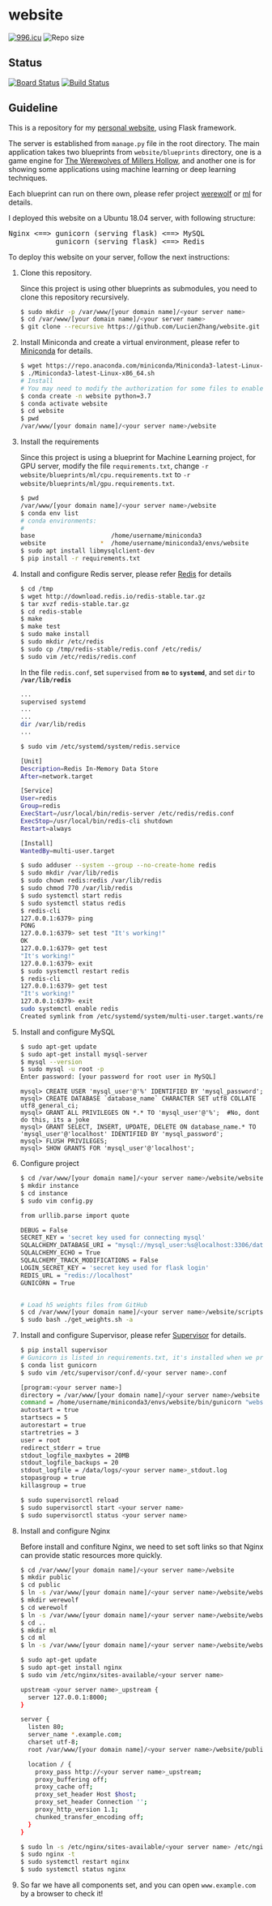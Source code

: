 # website
[![996.icu](https://img.shields.io/badge/link-996.icu-red.svg)](https://996.icu)
![Repo size](https://img.shields.io/github/repo-size/LucienZhang/website)

## Status
[![Board Status](https://dev.azure.com/lucienzhangzl/af4df972-267e-43c6-8ea0-12b3517e4058/5be15dc3-9a52-476f-9779-5a1ec00a008d/_apis/work/boardbadge/6c9bca0e-d131-4f6e-9514-8b5fd936c7c9)](https://dev.azure.com/lucienzhangzl/af4df972-267e-43c6-8ea0-12b3517e4058/_boards/board/t/5be15dc3-9a52-476f-9779-5a1ec00a008d/Microsoft.RequirementCategory/)
[![Build Status](https://dev.azure.com/lucienzhangzl/website/_apis/build/status/website.test?branchName=master)](https://dev.azure.com/lucienzhangzl/website/_build/latest?definitionId=2&branchName=master)

## Guideline
This is a repository for my [personal website](http://www.ziliang.red), using Flask framework.

The server is established from `manage.py` file in the root directory. The main application takes two blueprints from `website/blueprints` directory, one is a game engine for [The Werewolves of Millers Hollow]( https://en.wikipedia.org/wiki/The_Werewolves_of_Millers_Hollow), and another one is for showing some applications using machine learning or deep learning techniques.

Each blueprint can run on there own, please refer project [werewolf](https://github.com/LucienZhang/werewolf) or [ml](https://github.com/LucienZhang/ml) for details.

I deployed this website on a Ubuntu 18.04 server, with following structure:
<pre>
Nginx <==> gunicorn (serving flask) <==> MySQL
           gunicorn (serving flask) <==> Redis
</pre>

To deploy this website on your server, follow the next instructions:

1. Clone this repository.

   Since this project is using other blueprints as submodules, you need to clone this repository recursively.

   ```bash
   $ sudo mkdir -p /var/www/[your domain name]/<your server name>
   $ cd /var/www/[your domain name]/<your server name>
   $ git clone --recursive https://github.com/LucienZhang/website.git
   ```

2. Install Miniconda and create a virtual environment, please refer to [Miniconda](https://docs.conda.io/en/latest/miniconda.html) for details.

   ``````bash
   $ wget https://repo.anaconda.com/miniconda/Miniconda3-latest-Linux-x86_64.sh
   $ ./Miniconda3-latest-Linux-x86_64.sh
   # Install
   # You may need to modify the authorization for some files to enable creating a new environment by non-root user
   $ conda create -n website python=3.7
   $ conda activate website
   $ cd website
   $ pwd
   /var/www/[your domain name]/<your server name>/website
   ``````

3. Install the requirements 

   Since this project is using a blueprint for Machine Learning project, for GPU server, modify the file `requirements.txt`, change `-r website/blueprints/ml/cpu.requirements.txt` to `-r website/blueprints/ml/gpu.requirements.txt`.

   ```bash
   $ pwd
   /var/www/[your domain name]/<your server name>/website
   $ conda env list
   # conda environments:
   #
   base                     /home/username/miniconda3
   website               *  /home/username/miniconda3/envs/website
   $ sudo apt install libmysqlclient-dev
   $ pip install -r requirements.txt
   ```

4. Install and configure Redis server, please refer [Redis](https://redis.io/topics/quickstart) for details

   ```bash
   $ cd /tmp
   $ wget http://download.redis.io/redis-stable.tar.gz
   $ tar xvzf redis-stable.tar.gz
   $ cd redis-stable
   $ make
   $ make test
   $ sudo make install
   $ sudo mkdir /etc/redis
   $ sudo cp /tmp/redis-stable/redis.conf /etc/redis/
   $ sudo vim /etc/redis/redis.conf
   ```

   In the file `redis.conf`, set `supervised` from **`no`** to **`systemd`**, and set `dir` to **`/var/lib/redis`**

   ```bash
   ...
   supervised systemd
   ...
   ...
   dir /var/lib/redis
   ...
   ```

   ```bash
   $ sudo vim /etc/systemd/system/redis.service
   
   [Unit]
   Description=Redis In-Memory Data Store
   After=network.target
   
   [Service]
   User=redis
   Group=redis
   ExecStart=/usr/local/bin/redis-server /etc/redis/redis.conf
   ExecStop=/usr/local/bin/redis-cli shutdown
   Restart=always
   
   [Install]
   WantedBy=multi-user.target
   
   $ sudo adduser --system --group --no-create-home redis
   $ sudo mkdir /var/lib/redis
   $ sudo chown redis:redis /var/lib/redis
   $ sudo chmod 770 /var/lib/redis
   $ sudo systemctl start redis
   $ sudo systemctl status redis
   $ redis-cli
   127.0.0.1:6379> ping
   PONG
   127.0.0.1:6379> set test "It's working!"
   OK
   127.0.0.1:6379> get test
   "It's working!"
   127.0.0.1:6379> exit
   $ sudo systemctl restart redis
   $ redis-cli
   127.0.0.1:6379> get test
   "It's working!"
   127.0.0.1:6379> exit
   sudo systemctl enable redis
   Created symlink from /etc/systemd/system/multi-user.target.wants/redis.service to /etc/systemd/system/redis.service.
   ```

5. Install and configure MySQL

   ```bash
   $ sudo apt-get update
   $ sudo apt-get install mysql-server
   $ mysql --version
   $ sudo mysql -u root -p
   Enter password: [your password for root user in MySQL]
   ```

   ```mysql
   mysql> CREATE USER 'mysql_user'@'%' IDENTIFIED BY 'mysql_password';
   mysql> CREATE DATABASE `database_name` CHARACTER SET utf8 COLLATE utf8_general_ci;
   mysql> GRANT ALL PRIVILEGES ON *.* TO 'mysql_user'@'%';  #No, dont do this, its a joke
   mysql> GRANT SELECT, INSERT, UPDATE, DELETE ON database_name.* TO 'mysql_user'@'localhost' IDENTIFIED BY 'mysql_password';
   mysql> FLUSH PRIVILEGES;
   mysql> SHOW GRANTS FOR 'mysql_user'@'localhost';
   ```

6. Configure project

   ```bash
   $ cd /var/www/[your domain name]/<your server name>/website/website
   $ mkdir instance
   $ cd instance
   $ sudo vim config.py
   
   from urllib.parse import quote
   
   DEBUG = False
   SECRET_KEY = 'secret key used for connecting mysql'
   SQLALCHEMY_DATABASE_URI = "mysql://mysql_user:%s@localhost:3306/database_name?charset=utf8" % quote('mysql_password')
   SQLALCHEMY_ECHO = True
   SQLALCHEMY_TRACK_MODIFICATIONS = False
   LOGIN_SECRET_KEY = 'secret key used for flask login'
   REDIS_URL = "redis://localhost"
   GUNICORN = True
   
   
   # Load h5 weights files from GitHub
   $ cd /var/www/[your domain name]/<your server name>/website/scripts
   $ sudo bash ./get_weights.sh -a
   ```

7. Install and configure Supervisor, please refer [Supervisor](http://supervisord.org/installing.html) for details.

   ```bash
   $ pip install supervisor
   # Gunicorn is listed in requirements.txt, it's installed when we prepare the environment by pip install.
   $ conda list gunicorn
   $ sudo vim /etc/supervisor/conf.d/<your server name>.conf
   
   [program:<your server name>]
   directory = /var/www/[your domain name]/<your server name>/website
   command = /home/username/miniconda3/envs/website/bin/gunicorn "website:create_app()" --worker-class gevent --log-level info --access-logfile '-' -b 127.0.0.1:8000
   autostart = true
   startsecs = 5
   autorestart = true
   startretries = 3
   user = root
   redirect_stderr = true
   stdout_logfile_maxbytes = 20MB
   stdout_logfile_backups = 20
   stdout_logfile = /data/logs/<your server name>_stdout.log
   stopasgroup = true
   killasgroup = true
   
   $ sudo supervisorctl reload
   $ sudo supervisorctl start <your server name>
   $ sudo supervisorctl status <your server name>
   ```

8. Install and configure Nginx

   Before install and confiture Nginx, we need to set soft links so that Nginx can provide static resources more quickly.

   ```bash
   $ cd /var/www/[your domain name]/<your server name>/website
   $ mkdir public
   $ cd public
   $ ln -s /var/www/[your domain name]/<your server name>/website/website/static
   $ mkdir werewolf
   $ cd werewolf
   $ ln -s /var/www/[your domain name]/<your server name>/website/website/blueprints/werewolf/werewolf/static
   $ cd ..
   $ mkdir ml
   $ cd ml
   $ ln -s /var/www/[your domain name]/<your server name>/website/website/blueprints/ml/ml/static
   ```

   ```bash
   $ sudo apt-get update
   $ sudo apt-get install nginx
   $ sudo vim /etc/nginx/sites-available/<your server name>
   
   upstream <your server name>_upstream {
     server 127.0.0.1:8000;
   }
   
   server {
     listen 80;
     server_name *.example.com;
     charset utf-8;
     root /var/www/[your domain name]/<your server name>/website/public;
   
     location / {
       proxy_pass http://<your server name>_upstream;
       proxy_buffering off;
       proxy_cache off;
       proxy_set_header Host $host;
       proxy_set_header Connection '';
       proxy_http_version 1.1;
       chunked_transfer_encoding off;
     }
   }
   
   $ sudo ln -s /etc/nginx/sites-available/<your server name> /etc/nginx/sites-enabled/<your server name>
   $ sudo nginx -t
   $ sudo systemctl restart nginx
   $ sudo systemctl status nginx
   ```

9. So far we have all components set, and you can open `www.example.com` by a browser to check it!


